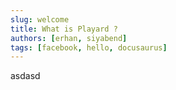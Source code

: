 ```yaml
---
slug: welcome
title: What is Playard ?
authors: [erhan, siyabend]
tags: [facebook, hello, docusaurus]
---
```


asdasd